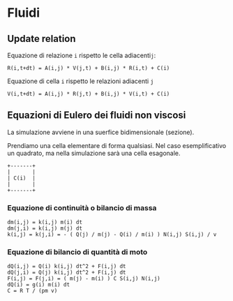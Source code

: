 Fluidi
======


Update relation
---------------

Equazione di relazione `i` rispetto le cella adiacenti`j`:

    R(i,t+dt) = A(i,j) * V(j,t) + B(i,j) * R(i,t) + C(i)

Equazione di cella `i` rispetto le relazioni adiacenti `j`

    V(i,t+dt) = A(i,j) * R(j,t) + B(i,j) * V(i,t) + C(i)


Equazioni di Eulero dei fluidi non viscosi
------------------------------------------

La simulazione avviene in una suerfice bidimensionale (sezione).

Prendiamo una cella elementare di forma qualsiasi.
Nel caso esemplificativo un quadrato, ma nella simulazione sarà una cella esagonale.


    +-------+
    |       |
    | C(i)  |
    |       |
    +-------+

### Equazione di continuità o bilancio di massa ###

    dm(i,j) = k(i,j) m(i) dt
    dm(j,i) = k(i,j) m(j) dt
    k(i,j) = k(j,i) = - ( Q(j) / m(j) - Q(i) / m(i) ) N(i,j) S(i,j) / v


### Equazione di bilancio di quantità di moto ###

    dQ(i,j) = Q(i) k(i,j) dt^2 + F(i,j) dt
    dQ(j,i) = Q(j) k(i,j) dt^2 + F(i,j) dt
    F(i,j) = F(j,i) = ( m(j) - m(i) ) C S(i,j) N(i,j)
    dQ(i) = g(i) m(i) dt
    C = R T / (pm v)